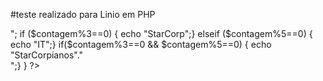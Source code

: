 #teste realizado para Linio em PHP

<?php
	for($contagem = 1; $contagem <= 100; $contagem++){
		echo $contagem."<br/>";
		
	if ($contagem%3==0) {
		echo "StarCorp";}
		
	elseif ($contagem%5==0) {
		echo "IT";}

	if($contagem%3==0 && $contagem%5==0) {
		echo "StarCorpianos"."<br/>";}
		
	}
?>

